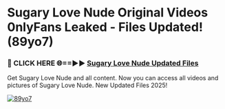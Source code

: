 # Sugary Love Nude Original Videos 0nlyFans Leaked - Files Updated! (89yo7)

<h3>🔴 CLICK HERE 🌐==►► <a href="https://tinyurl.com/52m3yx9h" rel="nofollow">Sugary Love Nude Updated Files</a></h3>

Get Sugary Love Nude and all content. Now you can access all videos and pictures of Sugary Love Nude. New Updated Files 2025!

[![89yo7](https://i.imgur.com/TnHtlc8.gif)](https://tinyurl.com/52m3yx9h)
